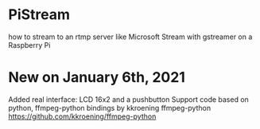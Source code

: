 # PiStream
how to stream to an rtmp server like Microsoft Stream with gstreamer on a Raspberry Pi 

# New on January 6th, 2021
Added real interface: LCD 16x2 and a pushbutton
Support code based on python, ffmpeg-python bindings by kkroening ffmpeg-python https://github.com/kkroening/ffmpeg-python 
